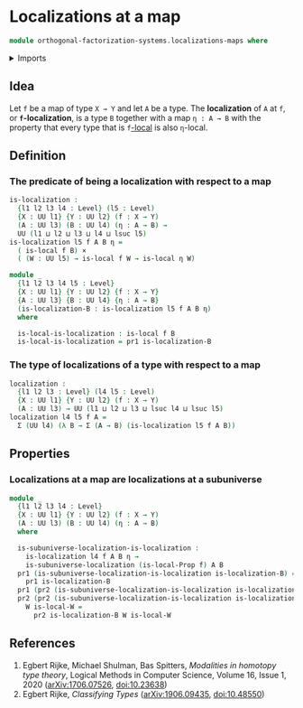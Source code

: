 # Localizations at a map

```agda
module orthogonal-factorization-systems.localizations-maps where
```

<details><summary>Imports</summary>

```agda
open import foundation.action-on-identifications-functions
open import foundation.cartesian-product-types
open import foundation.contractible-maps
open import foundation.contractible-types
open import foundation.dependent-pair-types
open import foundation.empty-types
open import foundation.equivalences
open import foundation.function-extensionality
open import foundation.function-types
open import foundation.functoriality-dependent-function-types
open import foundation.identity-types
open import foundation.propositions
open import foundation.retractions
open import foundation.sections
open import foundation.subuniverses
open import foundation.type-arithmetic-dependent-function-types
open import foundation.type-arithmetic-unit-type
open import foundation.unit-type
open import foundation.universal-property-empty-type
open import foundation.universe-levels

open import orthogonal-factorization-systems.local-types
open import orthogonal-factorization-systems.localizations-subuniverses
```

</details>

## Idea

Let `f` be a map of type `X → Y` and let `A` be a type. The **localization** of
`A` at `f`, or **`f`-localization**, is a type `B` together with a map
`η : A → B` with the property that every type that is
`f`[-local](orthogonal-factorization-systems.local-types.md) is also `η`-local.

## Definition

### The predicate of being a localization with respect to a map

```agda
is-localization :
  {l1 l2 l3 l4 : Level} (l5 : Level)
  {X : UU l1} {Y : UU l2} (f : X → Y)
  (A : UU l3) (B : UU l4) (η : A → B) →
  UU (l1 ⊔ l2 ⊔ l3 ⊔ l4 ⊔ lsuc l5)
is-localization l5 f A B η =
  ( is-local f B) ×
  ( (W : UU l5) → is-local f W → is-local η W)
```

```agda
module _
  {l1 l2 l3 l4 l5 : Level}
  {X : UU l1} {Y : UU l2} {f : X → Y}
  {A : UU l3} {B : UU l4} {η : A → B}
  (is-localization-B : is-localization l5 f A B η)
  where

  is-local-is-localization : is-local f B
  is-local-is-localization = pr1 is-localization-B
```

### The type of localizations of a type with respect to a map

```agda
localization :
  {l1 l2 l3 : Level} (l4 l5 : Level)
  {X : UU l1} {Y : UU l2} (f : X → Y)
  (A : UU l3) → UU (l1 ⊔ l2 ⊔ l3 ⊔ lsuc l4 ⊔ lsuc l5)
localization l4 l5 f A =
  Σ (UU l4) (λ B → Σ (A → B) (is-localization l5 f A B))
```

## Properties

### Localizations at a map are localizations at a subuniverse

```agda
module _
  {l1 l2 l3 l4 : Level}
  {X : UU l1} {Y : UU l2} (f : X → Y)
  (A : UU l3) (B : UU l4) (η : A → B)
  where

  is-subuniverse-localization-is-localization :
    is-localization l4 f A B η →
    is-subuniverse-localization (is-local-Prop f) A B
  pr1 (is-subuniverse-localization-is-localization is-localization-B) =
    pr1 is-localization-B
  pr1 (pr2 (is-subuniverse-localization-is-localization is-localization-B)) = η
  pr2 (pr2 (is-subuniverse-localization-is-localization is-localization-B))
    W is-local-W =
      pr2 is-localization-B W is-local-W
```

## References

1. Egbert Rijke, Michael Shulman, Bas Spitters, _Modalities in homotopy type
   theory_, Logical Methods in Computer Science, Volume 16, Issue 1, 2020
   ([arXiv:1706.07526](https://arxiv.org/abs/1706.07526),
   [doi:10.23638](https://doi.org/10.23638/LMCS-16%281%3A2%292020))
2. <a name="classifying-types"></a>Egbert Rijke, _Classifying Types_
   ([arXiv:1906.09435](https://arxiv.org/abs/1906.09435),
   [doi:10.48550](https://doi.org/10.48550/arXiv.1906.09435))
